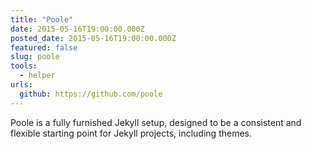 ```yaml
---
title: "Poole"
date: 2015-05-16T19:00:00.000Z
posted_date: 2015-05-16T19:00:00.000Z
featured: false
slug: poole
tools: 
  - helper
urls:
  github: https://github.com/poole
---
```

Poole is a fully furnished Jekyll setup, designed to be a consistent and flexible starting point for Jekyll projects, including themes.




